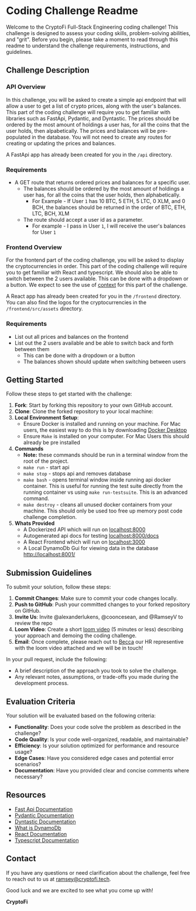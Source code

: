 # Coding Challenge Readme

Welcome to the CryptoFi Full-Stack Engineering coding challenge! This challenge is designed to assess your coding skills, problem-solving abilities, and "grit". Before you begin, please take a moment to read through this readme to understand the challenge requirements, instructions, and guidelines.

## Challenge Description

### API Overview
In this challenge, you will be asked to create a simple api endpoint that will allow a user to get a list of crypto prices, along with the user's balances. This part of the coding challenge will require you to get familiar with libraries such as FastApi, Pydantic, and Dyntastic. 
The prices should be ordered by the most amount of holdings a user has, for all the coins that the user holds, then alpabetically.
The prices and balances will be pre-populated in the database. You will not need to create any routes for creating or updating the prices and balances.

A FastApi app has already been created for you in the `/api` directory.

### Requirements
- A GET route that returns ordered prices and balances for a specific user. 
  - The balances should be ordered by the most amount of holdings a user has, for all the coins that the user holds, then alphabetically.
    - For Example - If User `1` has 10 BTC, 5 ETH, 5 LTC, 0 XLM, and 0 BCH, the balances should be returned in the order of BTC, ETH, LTC, BCH, XLM
  - The route should accept a user id as a parameter. 
    - For example - I pass in User `1`, I will receive the user's balances for User `1`

### Frontend Overview
For the frontend part of the coding challenge, you will be asked to display the cryptocurrencies in order. This part of the coding challenge will require you to get familiar with React and typescript.
We should also be able to switch between the 2 users available. This can be done with a dropdown or a button. We expect to see the use of [context](https://react.dev/reference/react/useContext) for this part of the challenge.

A React app has already been created for you in the `/frontend` directory. You can also find the logos for the cryptocurrencies in the `/frontend/src/assets` directory.

### Requirements
- List out all prices and balances on the frontend
- List out the 2 users available and be able to switch back and forth between them
  - This can be done with a dropdown or a button
  - The balances shown should update when switching between users

## Getting Started

Follow these steps to get started with the challenge:

1. **Fork**: Start by forking this repository to your own GitHub account.
1. **Clone**: Clone the forked repository to your local machine:
1. **Local Environment Setup**:
   - Ensure Docker is installed and running on your machine. For Mac users, the easiest way to do this is by downloading [Docker Desktop](https://www.docker.com/products/docker-desktop/)
   - Ensure `Make` is installed on your computer. For Mac Users this should already be pre installed
1. **Commands**
   - **Note:** these commands should be run in a terminal window from the root of the project.
   - `make run` - start api
   - `make stop` - stops api and removes database
   - `make bash` - opens terminal window inside running api docker container. This is useful for running the test suite directly from the running container vs using `make run-testsuite`. This is an advanced command.
   - `make destroy` - cleans all unused docker containers from your machine. This should only be used too free up memory post code challenge completion.
1. **Whats Provided**
   - A Dockerized API which will run on [localhost:8000](http://localhost:8000)
   - Autogenerated api docs for testing [localhost:8000/docs](http://localhost:8000/docs)
   - A React Frontend which will run on [localhost:3000](http://localhost:3000)
   - A Local DynamoDb Gui for viewing data in the database [http://localhost:8001/](http://localhost:8001/)

## Submission Guidelines

To submit your solution, follow these steps:

1. **Commit Changes**: Make sure to commit your code changes locally.
1. **Push to GitHub**: Push your committed changes to your forked repository on GitHub.
1. **Invite Us**: Invite @alexanderlukens, @cooncesean, and @RamseyV to review the repo
1. **Loom Video**: Create a short [loom video](https://www.loom.com/) (5 minutes or less) describing your approach and demoing the coding challenge. 
1. **Email**: Once complete, please reach out to [Becca](mailto:becca@cryptofi.tech) our HR representive with the loom video attached and we will be in touch!

In your pull request, include the following:

- A brief description of the approach you took to solve the challenge.
- Any relevant notes, assumptions, or trade-offs you made during the development process.

## Evaluation Criteria

Your solution will be evaluated based on the following criteria:

- **Functionality**: Does your code solve the problem as described in the challenge?
- **Code Quality**: Is your code well-organized, readable, and maintainable?
- **Efficiency**: Is your solution optimized for performance and resource usage? 
- **Edge Cases**: Have you considered edge cases and potential error scenarios?
- **Documentation**: Have you provided clear and concise comments where necessary?

## Resources

- [Fast Api Documentation](https://fastapi.tiangolo.com/)
- [Pydantic Documentation](https://docs.pydantic.dev/latest/)
- [Dyntastic Documentation](https://github.com/nayaverdier/dyntastic)
- [What is DynamoDb](https://medium.com/swlh/what-is-dynamodb-fbb3f6d14f18)
- [React Documentation](https://react.dev/reference/react)
- [Typescript Documentation](https://www.typescriptlang.org/docs/handbook/intro.html)

## Contact

If you have any questions or need clarification about the challenge, feel free to reach out to us at [ramsey@cryptofi.tech](mailto:ramsey@cryptofi.tech).

Good luck and we are excited to see what you come up with!

**CryptoFi**
